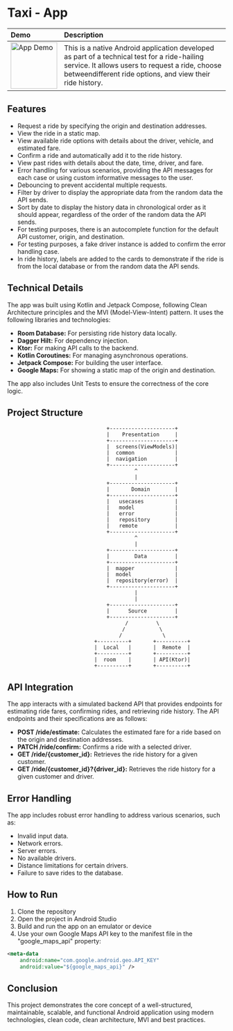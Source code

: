 
# Taxi - App

<div align="center">

| Demo                                                                 | Description                                                                      |
| :------------------------------------------------------------------- | :---------------------------------------------------------------------------------
| <img src="app/AppDemo/taxi_app.gif" width="107" alt="App Demo">      | This is a native Android application developed as part of a technical test for a ride-hailing service. It allows users to request a ride, choose betweendifferent ride options, and view their ride history.                                      

</div>


## Features

*   Request a ride by specifying the origin and destination addresses.
*   View the ride in a static map.
*   View available ride options with details about the driver, vehicle, and estimated fare.
*   Confirm a ride and automatically add it to the ride history.
*   View past rides with details about the date, time, driver, and fare.
*   Error handling for various scenarios, providing the API messages for each case or using custom informative messages to the user.
*   Debouncing to prevent accidental multiple requests.
*   Filter by driver to display the appropriate data from the random data the API sends.
*   Sort by date to display the history data in chronological order as it should appear, regardless of the order of the random data the API sends.
*   For testing purposes, there is an autocomplete function for the default API customer, origin, and destination.
*   For testing purposes, a fake driver instance is added to confirm the error handling case.
*   In ride history, labels are added to the cards to demonstrate if the ride is from the local database or from the random data the API sends.

## Technical Details

The app was built using Kotlin and Jetpack Compose, following Clean Architecture principles and the MVI (Model-View-Intent) pattern. 
It uses the following libraries and technologies:

*   **Room Database:** For persisting ride history data locally.
*   **Dagger Hilt:** For dependency injection.
*   **Ktor:** For making API calls to the backend.
*   **Kotlin Coroutines:** For managing asynchronous operations.
*   **Jetpack Compose:** For building the user interface.
*   **Google Maps:** For showing a static map of the origin and destination.

The app also includes Unit Tests to ensure the correctness of the core logic.

## Project Structure

                                    +---------------------+
                                    |    Presentation     |
                                    +---------------------+
                                    |  screens(ViewModels)|
                                    |  common             |
                                    |  navigation         |
                                    +---------------------+
                                             ^
                                             |
                                    +---------------------+
                                    |       Domain        |
                                    +---------------------+
                                    |   usecases          |
                                    |   model             | 
                                    |   error             |
                                    |   repository        |
                                    |   remote            |
                                    +---------------------+
                                             ^
                                             |
                                    +---------------------+
                                    |        Data         |
                                    +---------------------+
                                    |  mapper             |
                                    |  model              |
                                    |  repository(error)  | 
                                    +---------------------+
                                             |
                                             |
                                    +---------------------+
                                    |      Source         |
                                    +---------------------+
                                          /         \
                                         /           \
                                        /             \
                                +----------+       +----------+
                                |  Local   |       |  Remote  | 
                                +----------+       +----------+
                                |  room    |       | API(Ktor)| 
                                +----------+       +----------+

## API Integration

The app interacts with a simulated backend API that provides endpoints for estimating ride fares, confirming rides, and retrieving ride history. The API endpoints and their specifications are as follows:

*   **POST /ride/estimate:** Calculates the estimated fare for a ride based on the origin and destination addresses.
*   **PATCH /ride/confirm:** Confirms a ride with a selected driver.
*   **GET /ride/{customer_id}:** Retrieves the ride history for a given customer.
*   **GET /ride/{customer_id}?{driver_id}:** Retrieves the ride history for a given customer and driver.

## Error Handling

The app includes robust error handling to address various scenarios, such as:

*   Invalid input data.
*   Network errors.
*   Server errors.
*   No available drivers.
*   Distance limitations for certain drivers.
*   Failure to save rides to the database.


## How to Run

1.  Clone the repository
2.  Open the project in Android Studio
3.  Build and run the app on an emulator or device
4. Use your own Google Maps API key to the manifest file in the "google_maps_api" property:
```xml
<meta-data
    android:name="com.google.android.geo.API_KEY"
    android:value="${google_maps_api}" />
```

## Conclusion

This project demonstrates the core concept of a well-structured, maintainable, scalable, and functional Android application using modern technologies, 
clean code, clean architecture, MVI and best practices.

